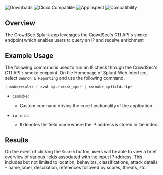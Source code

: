 ![Downloads](https://img.shields.io/endpoint?url=https%3A%2F%2Fsplunkbasebadge.livehybrid.com%2Fv1%2Fdownloads%2F6800)
![Cloud Compatible](https://img.shields.io/endpoint?logo=icloud&url=https%3A%2F%2Fsplunkbasebadge.livehybrid.com%2Fv1%2Fsplunkcloud%2F6800)
![AppInspect](https://img.shields.io/endpoint?url=https%3A%2F%2Fsplunkbasebadge.livehybrid.com%2Fv1%2Fappinspect%2F6800)
![Compatibility](https://img.shields.io/endpoint?url=https%3A%2F%2Fsplunkbasebadge.livehybrid.com%2Fv1%2Flatest_compat%2F6800)
## Overview
The CrowdSec Splunk app leverages the CrowdSec's CTI API's smoke endpoint which enables users to query an IP and receive enrichment

## Example Usage

The following command is used to run an IP check through the CrowdSec's CTI API's smoke endpoint. On the Homepage of Splunk Web Interface, select `Search & Reporting` and use the following command.

```
| makeresults | eval ip="<dest_ip>" | cssmoke ipfield="ip"
```

- `cssmoke`: 
    - Custom command driving the core functionality of the application.

- `ipfield`: 
    - It denotes the field name where the IP address is stored in the index.

## Results
On the event of clicking the `Search` button, users will be able to view a brief overview of various fields associated with the input IP address. This includes but not limited to location, behaviors, classifications, attack details – name, label, description, references followed by scores, threats, etc.

